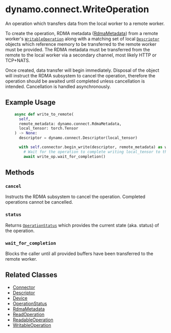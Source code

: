<!--
SPDX-FileCopyrightText: Copyright (c) 2025 NVIDIA CORPORATION & AFFILIATES. All rights reserved.
SPDX-License-Identifier: Apache-2.0

Licensed under the Apache License, Version 2.0 (the "License");
you may not use this file except in compliance with the License.
You may obtain a copy of the License at

http://www.apache.org/licenses/LICENSE-2.0

Unless required by applicable law or agreed to in writing, software
distributed under the License is distributed on an "AS IS" BASIS,
WITHOUT WARRANTIES OR CONDITIONS OF ANY KIND, either express or implied.
See the License for the specific language governing permissions and
limitations under the License.
-->

# dynamo.connect.WriteOperation

An operation which transfers data from the local worker to a remote worker.

To create the operation, RDMA metadata ([RdmaMetadata](rdma_metadata.md)) from a remote worker's [`WritableOperation`](writable_operation.md)
along with a matching set of local [`Descriptor`](descriptor.md) objects which reference memory to be transferred to the remote worker must be provided.
The RDMA metadata must be transferred from the remote to the local worker via a secondary channel, most likely HTTP or TCP+NATS.

Once created, data transfer will begin immediately.
Disposal of the object will instruct the RDMA subsystem to cancel the operation,
therefore the operation should be awaited until completed unless cancellation is intended.
Cancellation is handled asynchronously.


## Example Usage

```python
    async def write_to_remote(
      self,
      remote_metadata: dynamo.connect.RdmaMetadata,
      local_tensor: torch.Tensor
    ) -> None:
      descriptor = dynamo.connect.Descriptor(local_tensor)

      with self.connector.begin_write(descriptor, remote_metadata) as write_op:
        # Wait for the operation to complete writing local_tensor to the remote worker.
        await write_op.wait_for_completion()
```


## Methods

### `cancel`

Instructs the RDMA subsystem to cancel the operation.
Completed operations cannot be cancelled.

### `status`

Returns [`OperationStatus`](operation_status.md) which provides the current state (aka. status) of the operation.

### `wait_for_completion`

Blocks the caller until all provided buffers have been transferred to the remote worker.


## Related Classes

  - [Connector](connector.md)
  - [Descriptor](descriptor.md)
  - [Device](device.md)
  - [OperationStatus](operation_status.md)
  - [RdmaMetadata](rdma_metadata.md)
  - [ReadOperation](read_operation.md)
  - [ReadableOperation](readable_operation.md)
  - [WritableOperation](writable_operation.md)
